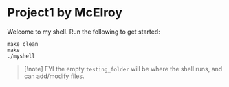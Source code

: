 # Project1 by McElroy

Welcome to my shell.  Run the following to get started:
``` Shell
make clean
make
./myshell
```

> [!note] FYI
> the empty `testing_folder` will be where the shell runs, and can add/modify files.
